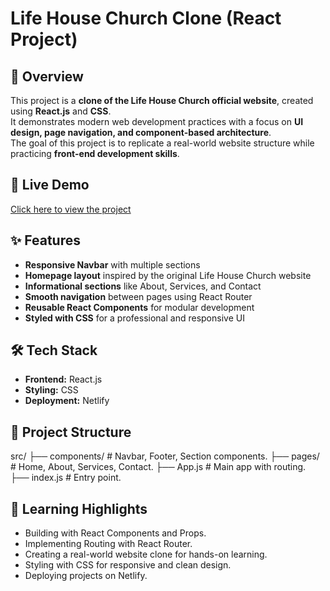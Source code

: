 # Life House Church Clone (React Project)

## 📌 Overview
This project is a **clone of the Life House Church official website**, created using **React.js** and **CSS**.  
It demonstrates modern web development practices with a focus on **UI design, page navigation, and component-based architecture**.  
The goal of this project is to replicate a real-world website structure while practicing **front-end development skills**.

## 🚀 Live Demo
[Click here to view the project](https://lifehousechurch.netlify.app/)

## ✨ Features
- **Responsive Navbar** with multiple sections  
- **Homepage layout** inspired by the original Life House Church website  
- **Informational sections** like About, Services, and Contact  
- **Smooth navigation** between pages using React Router  
- **Reusable React Components** for modular development  
- **Styled with CSS** for a professional and responsive UI  

## 🛠️ Tech Stack
- **Frontend:** React.js  
- **Styling:** CSS  
- **Deployment:** Netlify  

## 📂 Project Structure
src/
├── components/ # Navbar, Footer, Section components.
├── pages/ # Home, About, Services, Contact.
├── App.js # Main app with routing.
├── index.js # Entry point.

## 📖 Learning Highlights
- Building with React Components and Props.
- Implementing Routing with React Router.
- Creating a real-world website clone for hands-on learning.
- Styling with CSS for responsive and clean design.
- Deploying projects on Netlify.
